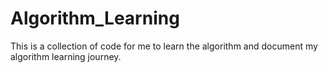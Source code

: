 # Algorithm_Learning
This is a collection of code for me to learn the algorithm and document my algorithm learning journey.
